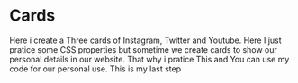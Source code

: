# Cards
Here i create a Three cards of Instagram, Twitter and Youtube. Here I just pratice some CSS properties but sometime we create cards to show our personal details in our website. That why i pratice This and You can use my code for our personal use.
This is my last step 
